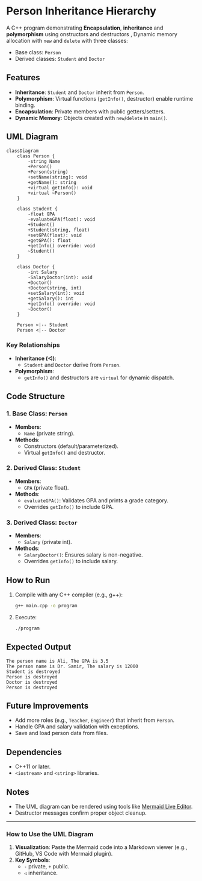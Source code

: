 # Person Inheritance Hierarchy  
A C++ program demonstrating **Encapsulation**, **inheritance** and **polymorphism** using onstructors and destructors , Dynamic memory allocation with `new` and `delete` with three classes:  
- Base class: `Person`  
- Derived classes: `Student` and `Doctor`  

## Features  
- **Inheritance**: `Student` and `Doctor` inherit from `Person`.  
- **Polymorphism**: Virtual functions (`getInfo()`, destructor) enable runtime binding.  
- **Encapsulation**: Private members with public getters/setters.  
- **Dynamic Memory**: Objects created with `new`/`delete` in `main()`.  

## UML Diagram  
```mermaid
classDiagram
    class Person {
        -string Name
        +Person()
        +Person(string)
        +setName(string): void
        +getName(): string
        +virtual getInfo(): void
        +virtual ~Person()
    }

    class Student {
        -float GPA
        -evaluateGPA(float): void
        +Student()
        +Student(string, float)
        +setGPA(float): void
        +getGPA(): float
        +getInfo() override: void
        ~Student()
    }

    class Doctor {
        -int Salary
        -SalaryDoctor(int): void
        +Doctor()
        +Doctor(string, int)
        +setSalary(int): void
        +getSalary(): int
        +getInfo() override: void
        ~Doctor()
    }

    Person <|-- Student
    Person <|-- Doctor
```

### Key Relationships  
- **Inheritance (◁)**:  
  - `Student` and `Doctor` derive from `Person`.  
- **Polymorphism**:  
  - `getInfo()` and destructors are `virtual` for dynamic dispatch.  

## Code Structure  
### 1. Base Class: `Person`  
- **Members**:  
  - `Name` (private string).  
- **Methods**:  
  - Constructors (default/parameterized).  
  - Virtual `getInfo()` and destructor.  

### 2. Derived Class: `Student`  
- **Members**:  
  - `GPA` (private float).  
- **Methods**:  
  - `evaluateGPA()`: Validates GPA and prints a grade category.  
  - Overrides `getInfo()` to include GPA.  

### 3. Derived Class: `Doctor`  
- **Members**:  
  - `Salary` (private int).  
- **Methods**:  
  - `SalaryDoctor()`: Ensures salary is non-negative.  
  - Overrides `getInfo()` to include salary.  

## How to Run  
1. Compile with any C++ compiler (e.g., g++):  
   ```bash
   g++ main.cpp -o program
   ```
2. Execute:  
   ```bash
   ./program
   ```

## Expected Output  
```plaintext
The person name is Ali, The GPA is 3.5
The person name is Dr. Samir, The salary is 12000
Student is destroyed
Person is destroyed
Doctor is destroyed
Person is destroyed
```

## Future Improvements
* Add more roles (e.g., `Teacher`, `Engineer`) that inherit from `Person`.
* Handle GPA and salary validation with exceptions.
* Save and load person data from files.

## Dependencies  
- C++11 or later.  
- `<iostream>` and `<string>` libraries.  

## Notes  
- The UML diagram can be rendered using tools like [Mermaid Live Editor](https://mermaid.live/).  
- Destructor messages confirm proper object cleanup.  

---

### How to Use the UML Diagram  
1. **Visualization**: Paste the Mermaid code into a Markdown viewer (e.g., GitHub, VS Code with Mermaid plugin).  
2. **Key Symbols**:  
   - `-` private, `+` public.  
   - `◁` inheritance.  

